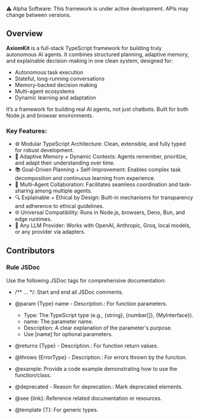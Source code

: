 ⚠️ Alpha Software: This framework is under active development. APIs may
change between versions.
## Overview

**AxiomKit** is a full-stack TypeScript framework for building truly autonomous AI
agents. It combines structured planning, adaptive memory, and explainable decision-making in one clean system, designed for:
- Autonomous task execution
- Stateful, long-running conversations
- Memory-backed decision making
- Multi-agent ecosystems
- Dynamic learning and adaptation

It’s a framework for building real AI agents, not just chatbots. Built for both
Node.js and browser environments.

### Key Features:
- ⚙️ Modular TypeScript Architecture: Clean, extensible, and fully typed for robust development.
- 🧠 Adaptive Memory + Dynamic Contexts: Agents remember, prioritize, and adapt their understanding over time.
- 📚 Goal-Driven Planning + Self-Improvement: Enables complex task decomposition and continuous learning from experience.
- 🤝 Multi-Agent Collaboration: Facilitates seamless coordination and task-sharing among multiple agents.
- 🔍 Explainable + Ethical by Design: Built-in mechanisms for transparency and adherence to ethical guidelines.
- 🌐 Universal Compatibility: Runs in Node.js, browsers, Deno, Bun, and edge runtimes.
- 🤖 Any LLM Provider: Works with OpenAI, Anthropic, Groq, local models, or any provider via adapters.


## Contributors
### Rule JSDoc
Use the following JSDoc tags for comprehensive documentation:
- /** ... */: Start and end all JSDoc comments.
- @param {Type} name - Description.: For function parameters.
    - Type: The TypeScript type (e.g., {string}, {number[]}, {MyInterface}).
    - name: The parameter name.
    - Description: A clear explanation of the parameter's purpose.
    - Use [name] for optional parameters.

- @returns {Type} - Description.: For function return values.
- @throws {ErrorType} - Description.: For errors thrown by the function.
- @example: Provide a code example demonstrating how to use the function/class.
- @deprecated - Reason for deprecation.: Mark deprecated elements.
- @see {link}: Reference related documentation or resources.
- @template {T}: For generic types.